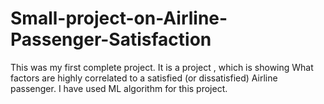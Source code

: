 # Small-project-on-Airline-Passenger-Satisfaction
This was my first complete project. It is a project , which is showing What factors are highly correlated to a satisfied (or dissatisfied)  Airline passenger. I have used ML algorithm for this project.  
